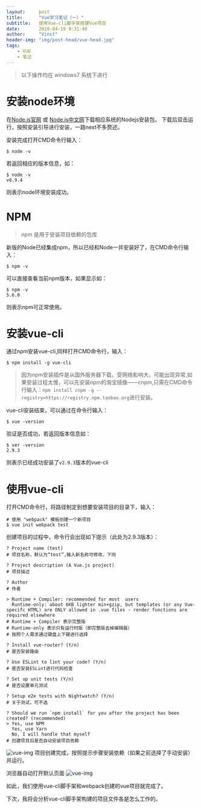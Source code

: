 ```yaml
---
layout:     post
title:      "Vue学习笔记（一）"
subtitle:   使用Vue-cli脚手架搭建Vue项目
date:       2018-04-19 9:31:40
author:     "Vinst"
header-img: "img/post-head/vue-head.jpg"
tags:
    - VUE
    - 笔记
---
```

> 以下操作均在 windows7 系统下进行

# 安装node环境
在[Node.js官网](http://nodejs.org/) 或 [Node.js中文网](http://nodejs.cn/download/)下载相应系统的Nodejs安装包。
下载后双击运行，按照安装引导进行安装，一路next不多赘述。

安装完成打开CMD命令行输入：
```
$ node -v
```
若返回相应的版本信息，如：
```
$ node -v
v8.9.4
```
则表示node环境安装成功。

# NPM
> npm 是用于安装项目依赖的包库

新版的Node已经集成npm，所以已经和Node一并安装好了，在CMD命令行输入：
```
$ npm -v
```
可以直接查看当前npm版本，如果显示如：
```
$ npm -v
5.6.0
```
则表示npm可正常使用。

# 安装vue-cli
通过npm安装vue-cli,同样打开CMD命令行，输入：
```
$ npm install -g vue-cli
```
> 因为npm安装插件是从国外服务器下载，受网络影响大，可能出现异常,如果安装过程太慢，可以先安装npm的淘宝镜像——cnpm,只需在CMD命令行输入：`npm install cnpm -g --registry=https://registry.npm.taobao.org`进行安装。

vue-cli安装结束，可以通过在命令行输入：
```
$ vue -version
```
验证是否成功，若返回版本信息如：
```
$ ver -version
2.9.3
```
则表示已经成功安装了`v2.9.3`版本的vue-cli

# 使用vue-cli
打开CMD命令行，将路径制定到想要安装项目的目录下，输入：
```
# 使用 "webpack" 模板创建一个新项目
$ vue init webpack test
```
创建项目的过程中，命令行会出现如下提示（此处为2.9.3版本）：
```
? Project name (test) 
# 项目名称，默认为“test”,输入新名称可修改，下同

? Project description (A Vue.js project) 
# 项目描述

? Author 
# 作者

> Runtime + Compiler: recommended for most  users
  Runtime-only: about 6KB lighter min+gzip, but templates (or any Vue-specifc HTML) are ONLY allowed in .vue files - render functions are required elsewhere
# Runtime + Compiler 表示完整版
# Runtime-only 表示只有运行时版（即完整版去掉编辑器）
# 按照个人需求通过键盘上下键进行选择

? Install vue-router? (Y/n)
# 是否安装路由

? Use ESLint to lint your code? (Y/n)
# 是否安装ESLint进行代码检查

? Set up unit tests (Y/n)
# 是否设置单元测试

? Setup e2e tests with Nightwatch? (Y/n)
# 关于测试，可不选

? Should we run `npm install` for you after the project has been created? (recommended)
> Yes, use NPM
  Yes, use Yarn
  No, I will handle that myself
# 创建项目后是否自动安装项目依赖
```
![vue-img](http://localhost:4000/img/post-img/vue-node/vue-node-1.png)
项目创建完成，按照提示步骤安装依赖（如果之前选择了手动安装）并运行。

浏览器自动打开默认页面
![vue-img](http://localhost:4000/img/post-img/vue-node/vue-node-3.png)

如此，我们使用vue-cli脚手架和webpack创建的vue项目就完成了。

下次，我将会分析vue-cli脚手架构建的项目文件各是怎么工作的。


